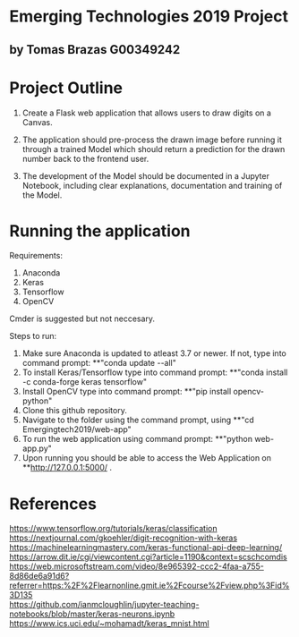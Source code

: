 # Emerging Technologies 2019 Project
## by Tomas Brazas G00349242

# Project Outline
1. Create a Flask web application that allows users to draw digits on a Canvas.

2. The application should pre-process the drawn image before running it through a trained Model which should return a prediction for the drawn number back to the frontend user.

3. The development of the Model should be documented in a Jupyter Notebook, including clear explanations, documentation and training of the Model.

# Running the application
Requirements:
1. Anaconda
2. Keras
3. Tensorflow 
4. OpenCV

Cmder is suggested but not neccesary.

Steps to run:
1. Make sure Anaconda is updated to atleast 3.7 or newer. If not, type into command prompt: **"conda update --all"
2. To install Keras/Tensorflow type into command prompt: **"conda install -c conda-forge keras tensorflow"
3. Install OpenCV type into command prompt: **"pip install opencv-python"
4. Clone this github repository. 
5. Navigate to the folder using the command prompt, using **"cd Emergingtech2019/web-app"
6. To run the web application using command prompt: **"python web-app.py"
7. Upon running you should be able to access the Web Application on **http://127.0.0.1:5000/ .

# References 
https://www.tensorflow.org/tutorials/keras/classification <br>
https://nextjournal.com/gkoehler/digit-recognition-with-keras <br> 
https://machinelearningmastery.com/keras-functional-api-deep-learning/ <br>
https://arrow.dit.ie/cgi/viewcontent.cgi?article=1190&context=scschcomdis <br>
https://web.microsoftstream.com/video/8e965392-ccc2-4faa-a755-8d86de6a91d6?referrer=https:%2F%2Flearnonline.gmit.ie%2Fcourse%2Fview.php%3Fid%3D135 <br>
https://github.com/ianmcloughlin/jupyter-teaching-notebooks/blob/master/keras-neurons.ipynb <br>
https://www.ics.uci.edu/~mohamadt/keras_mnist.html <br>
